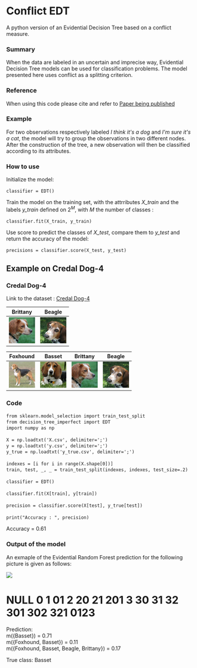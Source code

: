 # Conflict EDT
A python version of an Evidential Decision Tree based on a conflict measure.

### Summary

When the data are labeled in an uncertain and imprecise way, Evidential Decision Tree models can be used for classification problems.
The model presented here uses conflict as a splitting criterion.

### Reference

When using this code please cite and refer to [Paper being published](https://github.com/ArthurHoa/conflict_edt)

### Example

For two observations respectively labeled *I think it's a dog* and *I'm sure it's a cat*, the model will try to group the observations in two different nodes. After the construction of the tree, a new observation will then be classified according to its attributes.


### How to use

Initialize the model:
```
classifier = EDT()
```

Train the model on the training set, with the attrributes *X_train* and the labels *y_train* defined on $2^M$, with *M* the number of classes :
```
classifier.fit(X_train, y_train)
```

Use score to predict the classes of *X_test*, compare them to *y_test* and return the accuracy of the model:
```
precisions = classifier.score(X_test, y_test)
```

## Example on Credal Dog-4

### Credal Dog-4

Link to the dataset : [Credal Dog-4](https://github.com/ArthurHoa/credal-datasets)

Brittany | Beagle
:--:|:--:
<img src="https://github.com/ArthurHoa/credal-datasets/blob/master/ressources/pictures/Brittany.jpg?raw=true" width="70"> |  <img src="https://github.com/ArthurHoa/credal-datasets/blob/master/ressources/pictures/Beagle.jpg?raw=true" width="70">  

Foxhound | Basset | Brittany | Beagle
:--:|:--:|:--:|:--:
<img src="https://github.com/ArthurHoa/credal-datasets/blob/master/ressources/pictures/Foxhound.jpg?raw=true" width="70"> | <img src="https://github.com/ArthurHoa/credal-datasets/blob/master/ressources/pictures/Basset.jpg?raw=true" width="70"> | <img src="https://github.com/ArthurHoa/credal-datasets/blob/master/ressources/pictures/Brittany.jpg?raw=true" width="70"> |  <img src="https://github.com/ArthurHoa/credal-datasets/blob/master/ressources/pictures/Beagle.jpg?raw=true" width="70">  

### Code

```
from sklearn.model_selection import train_test_split
from decision_tree_imperfect import EDT
import numpy as np

X = np.loadtxt('X.csv', delimiter=';')
y = np.loadtxt('y.csv', delimiter=';')
y_true = np.loadtxt('y_true.csv', delimiter=';')

indexes = [i for i in range(X.shape[0])]
train, test, _, _ = train_test_split(indexes, indexes, test_size=.2)

classifier = EDT()

classifier.fit(X[train], y[train])

precision = classifier.score(X[test], y_true[test])

print("Accuracy : ", precision)
```

Accuracy = 0.61

### Output of the model

An exmaple of the Evidential Random Forest prediction for the following picture is given as follows:

<img src="https://www.dropbox.com/s/f67s7jwie1tnfs1/72.jpg?raw=true" width="150">  
  
# NULL 0 1 01 2 20 21 201 3 30 31 32 301 302 321 0123
  
Prediction:  
m({Basset}) = 0.71  
m({Foxhound, Basset}) = 0.11  
m({Foxhound, Basset, Beagle, Brittany}) = 0.17  
  
True class: Basset
